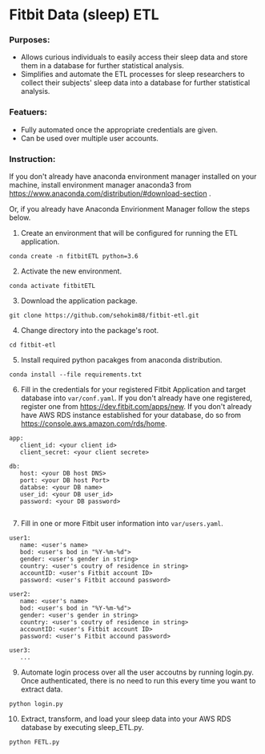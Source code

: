 # Fitbit Data (sleep) ETL


### Purposes:
- Allows curious individuals to easily access their sleep data and store them in a database for further statistical analysis.
- Simplifies and automate the ETL processes for sleep researchers to collect their subjects' sleep data into a database for further statistical analysis.


### Featuers:
- Fully automated once the appropriate credentials are given. 
- Can be used over multiple user accounts.



### Instruction:
If you don't already have anaconda environment manager installed on your machine,
install environment manager anaconda3 from https://www.anaconda.com/distribution/#download-section . 

Or, if you already have Anaconda Envirionment Manager follow the steps below.

1. Create an environment that will be configured for running the ETL application. 

```
conda create -n fitbitETL python=3.6
```

2. Activate the new environment.

```
conda activate fitbitETL
```

3. Download the application package.

```
git clone https://github.com/sehokim88/fitbit-etl.git 
```

4. Change directory into the package's root.

```
cd fitbit-etl 
```

5. Install required python pacakges from anaconda distribution.

```
conda install --file requirements.txt
```

6. Fill in the credentials for your registered Fitbit Application and target database into ```var/conf.yaml```.
   If you don't already have one registered, register one from https://dev.fitbit.com/apps/new. 
   If you don't already have AWS RDS instance established for your database, do so from https://console.aws.amazon.com/rds/home. 
```
app:
   client_id: <your client id>
   client_secret: <your client secrete>
   
db:
   host: <your DB host DNS>
   port: <your DB host Port>
   databse: <your DB name>
   user_id: <your DB user_id>
   password: <your DB password>
   
```

7. Fill in one or more Fitbit user information into ```var/users.yaml```.
```
user1:
   name: <user's name>
   bod: <user's bod in "%Y-%m-%d">
   gender: <user's gender in string>
   country: <user's coutry of residence in string> 
   accountID: <user's Fitbit account ID>
   password: <user's Fitbit accound password>
   
user2:
   name: <user's name>
   bod: <user's bod in "%Y-%m-%d">
   gender: <user's gender in string>
   country: <user's coutry of residence in string> 
   accountID: <user's Fitbit account ID>
   password: <user's Fitbit accound password>
   
user3:
   ...
```

9. Automate login process over all the user accoutns by running login.py. 
   Once authenticated, there is no need to run this every time you want to extract data. 

```
python login.py 
```

10. Extract, transform, and load your sleep data into your AWS RDS database by executing sleep_ETL.py. 

```
python FETL.py
```



